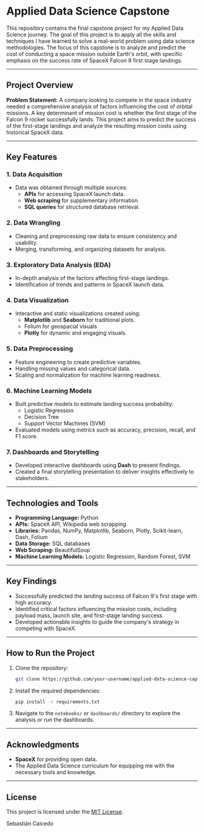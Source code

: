 # Applied Data Science Capstone

This repository contains the final capstone project for my Applied Data Science journey. The goal of this project is to apply all the skills and techniques I have learned to solve a real-world problem using data science methodologies. The focus of this capstone is to analyze and predict the cost of conducting a space mission outside Earth's orbit, with specific emphasis on the success rate of SpaceX Falcon 9 first stage landings.

---

## Project Overview

**Problem Statement:**
A company looking to compete in the space industry needed a comprehensive analysis of factors influencing the cost of orbital missions. A key determinant of mission cost is whether the first stage of the Falcon 9 rocket successfully lands. This project aims to predict the success of the first-stage landings and analyze the resulting mission costs using historical SpaceX data.

---

## Key Features

### 1. **Data Acquisition**

- Data was obtained through multiple sources:
  - **APIs** for accessing SpaceX launch data.
  - **Web scraping** for supplementary information.
  - **SQL queries** for structured database retrieval.

### 2. **Data Wrangling**

- Cleaning and preprocessing raw data to ensure consistency and usability.
- Merging, transforming, and organizing datasets for analysis.

### 3. **Exploratory Data Analysis (EDA)**

- In-depth analysis of the factors affecting first-stage landings.
- Identification of trends and patterns in SpaceX launch data.

### 4. **Data Visualization**

- Interactive and static visualizations created using:
  - **Matplotlib** and **Seaborn** for traditional plots.
  - Folium for geospacial visuals
  - **Plotly** for dynamic and engaging visuals.

### 5. **Data Preprocessing**

- Feature engineering to create predictive variables.
- Handling missing values and categorical data.
- Scaling and normalization for machine learning readiness.

### 6. **Machine Learning Models**

- Built predictive models to estimate landing success probability:
  - Logistic Regression
  - Decision Tree
  - Support Vector Machines (SVM)
- Evaluated models using metrics such as accuracy, precision, recall, and F1 score.

### 7. **Dashboards and Storytelling**

- Developed interactive dashboards using **Dash** to present findings.
- Created a final storytelling presentation to deliver insights effectively to stakeholders.

---

## Technologies and Tools

- **Programming Language:** Python
- **APIs:** SpaceX API, Wikipedia web scrapping
- **Libraries:** Pandas, NumPy, Matplotlib, Seaborn, Plotly, Scikit-learn, Dash, Folium
- **Data Storage:** SQL databases
- **Web Scraping:** BeautifulSoup
- **Machine Learning Models:** Logistic Regression, Random Forest, SVM

---


## Key Findings

- Successfully predicted the landing success of Falcon 9's first stage with high accuracy.
- Identified critical factors influencing the mission costs, including payload mass, launch site, and first-stage landing success.
- Developed actionable insights to guide the company's strategy in competing with SpaceX.

---

## How to Run the Project

1. Clone the repository:
   ```bash
   git clone https://github.com/your-username/applied-data-science-capstone.git
   ```
2. Install the required dependencies:
   ```bash
   pip install -r requirements.txt
   ```
3. Navigate to the `notebooks/` or `dashboards/` directory to explore the analysis or run the dashboards.

---

## Acknowledgments

- **SpaceX** for providing open data.
- The Applied Data Science curriculum for equipping me with the necessary tools and knowledge.

---

## License

This project is licensed under the [MIT License](LICENSE).

Sebastián Caicedo



